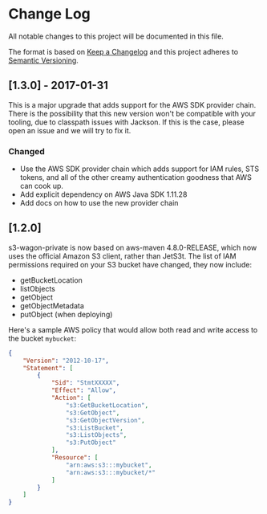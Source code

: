 # Change Log
All notable changes to this project will be documented in this file.

The format is based on [Keep a Changelog](http://keepachangelog.com/)
and this project adheres to [Semantic Versioning](http://semver.org/).

## [1.3.0] - 2017-01-31

This is a major upgrade that adds support for the AWS SDK provider chain. There is the possibility that this new version won't be compatible with your tooling, due to classpath issues with Jackson. If this is the case, please open an issue and we will try to fix it.

### Changed

- Use the AWS SDK provider chain which adds support for IAM rules, STS tokens, and all of the other creamy authentication goodness that AWS can cook up.
- Add explicit dependency on AWS Java SDK 1.11.28
- Add docs on how to use the new provider chain

## [1.2.0]

s3-wagon-private is now based on aws-maven 4.8.0-RELEASE, which now uses the
official Amazon S3 client, rather than JetS3t. The list of IAM
permissions required on your S3 bucket have changed, they now include:

 - getBucketLocation
 - listObjects
 - getObject
 - getObjectMetadata
 - putObject (when deploying)

Here's a sample AWS policy that would allow both read and write access to
the bucket `mybucket`:

```json
{
    "Version": "2012-10-17",
    "Statement": [
        {
            "Sid": "StmtXXXXX",
            "Effect": "Allow",
            "Action": [
                "s3:GetBucketLocation",
                "s3:GetObject",
                "s3:GetObjectVersion",
                "s3:ListBucket",
                "s3:ListObjects",
                "s3:PutObject"
            ],
            "Resource": [
                "arn:aws:s3:::mybucket",
                "arn:aws:s3:::mybucket/*"
            ]
        }
    ]
}
```
